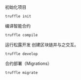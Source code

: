 初始化项目

```
truffle init
```

编译智能合约

```
truffle compile
```

运行松露开发 创建区块链并与之交互。

```
truffle develop
```

合约部署（Migrations）

```
truffle migrate
```

